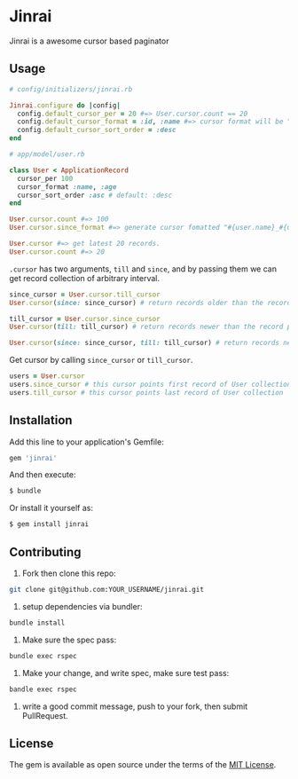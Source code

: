 # Jinrai
Jinrai is a awesome cursor based paginator

## Usage
```ruby
# config/initializers/jinrai.rb

Jinrai.configure do |config|
  config.default_cursor_per = 20 #=> User.cursor.count == 20
  config.default_cursor_format = :id, :name #=> cursor format will be "#{user.id}_#{user.name}"
  config.default_cursor_sort_order = :desc
end
```

```ruby
# app/model/user.rb

class User < ApplicationRecord
  cursor_per 100
  cursor_format :name, :age
  cursor_sort_order :asc # default: :desc
end

User.cursor.count #=> 100
User.cursor.since_format #=> generate cursor fomatted "#{user.name}_#{user.age}"
```

```ruby
User.cursor #=> get latest 20 records.
User.cursor.count #=> 20
```

`.cursor` has two arguments, `till` and `since`, and by passing them we can get record collection of arbitrary interval.
```ruby
since_cursor = User.cursor.till_cursor
User.cursor(since: since_cursor) # return records older than the record pointed by the cursor

till_cursor = User.cursor.since_cursor
User.cursor(till: till_cursor) # return records newer than the record pointed by the cursor

User.cursor(since: since_cursor, till: till_cursor) # return records newer than the record pointed by the since cursor and older than the record pointed by the till cursor.
```

Get cursor by calling `since_cursor` or `till_cursor`.
```ruby
users = User.cursor
users.since_cursor # this cursor points first record of User collection
users.till_cursor # this cursor points last record of User collection
```

## Installation
Add this line to your application's Gemfile:

```ruby
gem 'jinrai'
```

And then execute:
```bash
$ bundle
```

Or install it yourself as:
```bash
$ gem install jinrai
```

## Contributing
1. Fork then clone this repo:
```bash
git clone git@github.com:YOUR_USERNAME/jinrai.git
```

1. setup dependencies via bundler:
```bash
bundle install
```

1. Make sure the spec pass:
```bash
bundle exec rspec
```

1. Make your change, and write spec, make sure test pass:
```bash
bandle exec rspec
```

1. write a good commit message, push to your fork, then submit PullRequest.


## License
The gem is available as open source under the terms of the [MIT License](https://opensource.org/licenses/MIT).
